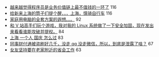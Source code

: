 - [越来越觉得程序员是业务价值链上最不值钱的一环了](https://www.v2ex.com/t/605616) 116
- [给新来上海的筒子们提个醒，，，上海，慎骑自行车](https://www.v2ex.com/t/605657) 116
- [家庭用电脑的全套方案的遐想。。。](https://www.v2ex.com/t/605583) 92
- [和 V 站高手们玩个游戏，我对我的 Linux 系统做了一下安全加固，现在发出来看看谁能攻破并提权。](https://www.v2ex.com/t/605700) 84
- [上海 一个人 国庆 怎么过](https://www.v2ex.com/t/605555) 83
- [同事财付通被盗刷好几千，没走 qq 没走微信，所以，到底是泄露了啥？](https://www.v2ex.com/t/605589) 67
- [女友坚持要在老家附近的省会工作](https://www.v2ex.com/t/605713) 63